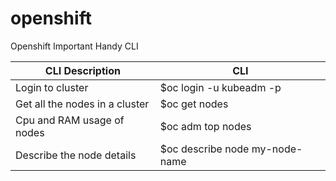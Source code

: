 # openshift
Openshift Important Handy CLI

| CLI Description  | CLI           |
| ---------------- | ------------- |
| Login to cluster     | $oc login -u kubeadm -p <password>  |
| Get all the nodes in a cluster     | $oc get nodes   |
| Cpu and RAM usage of nodes  | $oc adm top nodes  |
| Describe the node details   | $oc describe node my-node-name |  
